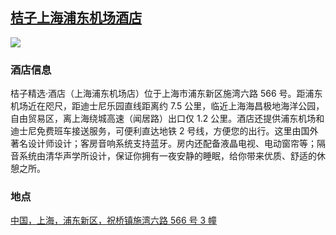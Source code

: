 ## [桔子上海浦东机场酒店](https://hotels.ctrip.com/hotels/25112175.html)

![](http://localhost:3000/hotel_id_023.jpg)

### 酒店信息

桔子精选·酒店（上海浦东机场店）位于上海市浦东新区施湾六路 566 号。距浦东机场近在咫尺，距迪士尼乐园直线距离约 7.5 公里，临近上海海昌极地海洋公园，自由贸易区，离上海绕城高速（闻居路）出口仅 1.2 公里。酒店还提供浦东机场和迪士尼免费班车接送服务，可便利直达地铁 2 号线，方便您的出行。这里由国外著名设计师设计；客房音响系统支持蓝牙。房内还配备液晶电视、电动窗帘等；隔音系统由清华声学所设计，保证你拥有一夜安静的睡眠，给你带来优质、舒适的休憩之所。

### 地点

[中国，上海，浦东新区，祝桥镇施湾六路 566 号 3 幢](https://map.baidu.com/poi/%E6%A1%94%E5%AD%90%E4%B8%8A%E6%B5%B7%E6%B5%A6%E4%B8%9C%E6%9C%BA%E5%9C%BA%E9%85%92%E5%BA%97/@13555474.585,3629900.9,19z?uid=f1654d0c803f765cb2077d3c&ugc_type=3&ugc_ver=1&device_ratio=2&compat=1&pcevaname=pc4.1&querytype=detailConInfo&da_src=shareurl)